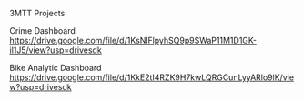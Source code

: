 3MTT Projects

Crime Dashboard 
https://drive.google.com/file/d/1KsNlFlpyhSQ9p9SWaP11M1D1GK-il1J5/view?usp=drivesdk

Bike Analytic Dashboard 
https://drive.google.com/file/d/1KkE2tI4RZK9H7kwLQRGCunLyyARlo9lK/view?usp=drivesdk
